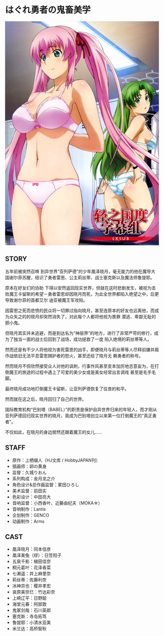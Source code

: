 # はぐれ勇者の鬼畜美学

![poster](poster.jpg)

## STORY

五年前被突然召唤 到异世界“亚列萨德”的少年凰泽晓月，毫无能力的他在魔导大国谢尔菲苏醒，结识了勇者雷恩、公主莉丝蒂、战士塞克斯以及魔法师鲁提耶。

原本在好友们的协助 下得以安然返回现实世界，但就在这时悲剧发生，被视为击败魔王卡留斯的希望－勇者雷恩却因晓月而死，为此全世界都陷入绝望之中，后更导致谢尔菲的首都艾尔 迪亚被魔王军攻陷。

因雷恩之死而悲愤的民众将一切罪过指向晓月，甚至连原本的好友也远离他，而成为众矢之的的晓月却突然消失了，对此每个人都将他视为畏罪 潜逃、卑鄙无耻的胆小鬼。

但晓月其实并未逃避，而是到达名为“神层界”的地方，进行了非常严苛的修行，成为了独当一面的战士后回到了战场，成功拯救了一度 陷入绝境的莉丝蒂等人。

然而还是有不少人将他视为害死雷恩的凶手，即便晓月与莉丝蒂等人尽释前嫌并肩作战依旧无法平息雷恩拥护者的怒火，甚至还给了晓月无 赖勇者的称号。

然而晓月不但欣然接受众人对他的讽刺，行事作风甚至变本加厉地恣意妄为，在打倒魔王的旅途的过程中遇上了可爱的美少女或是美女经常出言调戏 甚至是毛手毛脚。

最终晓月成功地打倒魔王卡留斯，让亚列萨德恢复了往昔的和平。

然而就在这之后，晓月回归了自己的世界。

国际教育机构“巴别塔（BABEL）”的职责是保护自异世界归来的年轻人，而才刚从亚列萨德回归现实世界的晓月，竟成为巴别塔创立以来第一位打倒魔王的“真正勇者”。

不仅如此，在晓月的身边居然还跟着魔王的女儿……

## STAFF

- 原作：上栖缀人（HJ文库 / HobbyJAPAN刊）
- 插画师：卵の黄身
- 监督：久城りおん
- 系列构成：金月龙之介
- 角色设计&总作画监督：冢田ひろし
- 美术监督：前田实
- 色彩设计：中田亮大
- 音响监督：小西香叶、近藤由纪夫（MOKA☆）
- 音响制作：Lantis
- 企划制作：GENCO
- 动画制作：Arms

## CAST

- 凰泽晓月：冈本信彦
- 凰泽美兔（缪）：日笠阳子
- 五泉千影：植田佳奈
- 桐元葛叶：花泽香菜
- 七濑遥：井上麻里奈
- 莉丝蒂：佐藤利奈
- 冰神京也：樱井孝宏
- 哀原美奈巳：竹达彩奈
- 上崎辽平：日野聪
- 海堂元春：阿部敦
- 鬼冢剑哉：石川英郎
- 塞克斯：寺岛拓笃
- 鲁提耶：小清水亚美
- 米兰达：高桥智秋
